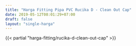 ```yaml
---
title: "Harga Fitting Pipa PVC Rucika D - Clean Out Cap"
date: 2019-05-12T08:01:29+07:00
draft: false
layout: "single-harga"
---
```


{{< partial "harga-fitting/rucika-d-clean-out-cap" >}}